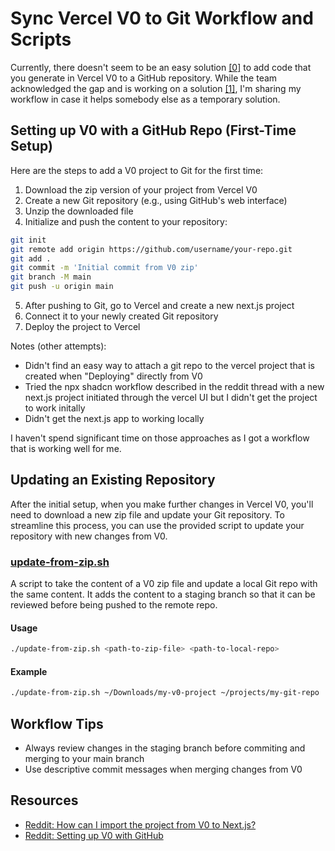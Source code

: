 # Sync Vercel V0 to Git Workflow and Scripts

Currently, there doesn't seem to be an easy solution [[0]](https://www.reddit.com/r/nextjs/comments/1fzs4ji/how_can_i_import_the_project_i_made_from_v0dev_to/) to add code that you generate in Vercel V0 to a GitHub repository. 
While the team acknowledged the gap and is working on a solution [[1]](https://www.reddit.com/r/vercel/comments/1j0xycj/need_help_in_setting_v0dev_with_github/), I'm sharing my workflow in case it helps somebody else as a temporary solution.

## Setting up V0 with a GitHub Repo (First-Time Setup)

Here are the steps to add a V0 project to Git for the first time:

1. Download the zip version of your project from Vercel V0
2. Create a new Git repository (e.g., using GitHub's web interface)
3. Unzip the downloaded file
4. Initialize and push the content to your repository:

```bash
git init
git remote add origin https://github.com/username/your-repo.git
git add .
git commit -m 'Initial commit from V0 zip'
git branch -M main
git push -u origin main
```

5. After pushing to Git, go to Vercel and create a new next.js project
6. Connect it to your newly created Git repository
7. Deploy the project to Vercel

Notes (other attempts): 
- Didn't find an easy way to attach a git repo to the vercel project that is created when "Deploying" directly from V0
- Tried the npx shadcn workflow described in the reddit thread with a new next.js project initiated through the vercel UI but I didn't get the project to work initally
- Didn't get the next.js app to working locally

I haven't spend significant time on those approaches as I got a workflow that is working well for me.


## Updating an Existing Repository

After the initial setup, when you make further changes in Vercel V0, you'll need to download a new zip file and update your Git repository. To streamline this process, you can use the provided script to update your repository with new changes from V0.

### [update-from-zip.sh](./update-from-zip.sh)

A script to take the content of a V0 zip file and update a local Git repo with the same content.
It adds the content to a staging branch so that it can be reviewed before being pushed to the remote repo.

#### Usage

```bash
./update-from-zip.sh <path-to-zip-file> <path-to-local-repo>
```

#### Example

```bash
./update-from-zip.sh ~/Downloads/my-v0-project ~/projects/my-git-repo
```

## Workflow Tips

- Always review changes in the staging branch before commiting and merging to your main branch
- Use descriptive commit messages when merging changes from V0

## Resources

- [Reddit: How can I import the project from V0 to Next.js?](https://www.reddit.com/r/nextjs/comments/1fzs4ji/how_can_i_import_the_project_i_made_from_v0dev_to/)
- [Reddit: Setting up V0 with GitHub](https://www.reddit.com/r/vercel/comments/1j0xycj/need_help_in_setting_v0dev_with_github/)